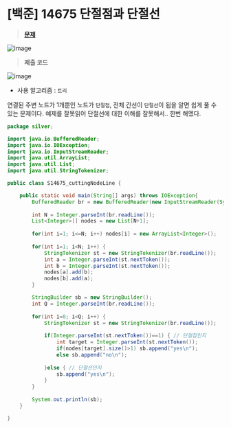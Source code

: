 # [백준] 14675 단절점과 단절선
> **[문제](https://www.acmicpc.net/problem/14675)**
> 
![image](https://user-images.githubusercontent.com/80896077/214826187-8918e3e0-8634-4f31-8bbe-40b2deeebafa.png)

> **제출 코드**
> 
![image](https://user-images.githubusercontent.com/80896077/214826197-273e5ce2-dda6-4b81-a4c9-5db5366db845.png)

- 사용 알고리즘 : `트리`

연결된 주변 노드가 1개뿐인 노드가 `단절점`, 전체 간선이 `단절선`이 됨을 알면 쉽게 풀 수 있는 문제이다. 예제를 잘못읽어 단절선에 대한 이해를 잘못해서.. 한번 해멨다. 

```java
package silver;

import java.io.BufferedReader;
import java.io.IOException;
import java.io.InputStreamReader;
import java.util.ArrayList;
import java.util.List;
import java.util.StringTokenizer;

public class S14675_cuttingNodeLine {

	public static void main(String[] args) throws IOException{
		BufferedReader br = new BufferedReader(new InputStreamReader(System.in));
		
		int N = Integer.parseInt(br.readLine());
		List<Integer>[] nodes = new List[N+1];
		
		for(int i=1; i<=N; i++) nodes[i] = new ArrayList<Integer>();
		
		for(int i=1; i<N; i++) {
			StringTokenizer st = new StringTokenizer(br.readLine());
			int a = Integer.parseInt(st.nextToken());
			int b = Integer.parseInt(st.nextToken());
			nodes[a].add(b);
			nodes[b].add(a);
		}

		StringBuilder sb = new StringBuilder();
		int Q = Integer.parseInt(br.readLine());
		
		for(int i=0; i<Q; i++) {
			StringTokenizer st = new StringTokenizer(br.readLine());
			
			if(Integer.parseInt(st.nextToken())==1) { // 단절점인지
				int target = Integer.parseInt(st.nextToken());
				if(nodes[target].size()>1) sb.append("yes\n");
				else sb.append("no\n");
				
			}else { // 단절선인지
				sb.append("yes\n");
			}
		}
		
		System.out.println(sb);
	}

}
```
